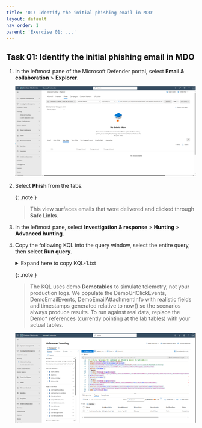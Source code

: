 ```yaml
---
title: '01: Identify the initial phishing email in MDO'
layout: default
nav_order: 1
parent: 'Exercise 01: ...'
---
```


## Task 01: Identify the initial phishing email in MDO

1. In the leftmost pane of the Microsoft Defender portal, select **Email & collaboration** > **Explorer**.  

    ![Intrusion-1.png](../../media/Intrusion-1.png)

1. Select **Phish** from the tabs.

    {: .note }
    > This view surfaces emails that were delivered and clicked through **Safe Links**.

1. In the leftmost pane, select **Investigation & response** > **Hunting** > **Advanced hunting**.

1. Copy the following KQL into the query window, select the entire query, then select **Run query**.  

    <details markdown='block'>
    <summary> Expand here to copy KQL-1.txt  </summary>

    ```KQL-1.txt-wrap
    //  Parameters 
    let lookback = 7d;
    let _now = now();

    //  DEMO DATA (use offsets; compute timestamps after) 
    let DemoUrlClickSeed = datatable(OffsetM:int, ActionType:string, IsClickedThrough:bool, Url:string, AccountUpn:string, NetworkMessageId:string, ThreatTypes:string, ReportId:string)
    [
      -120, "ClickAllowed", true, "http://malicious.example/login",        "alex.johnson@contoso.com", "demo-msg-001", "Phish",   "demo-click-001",
       -60, "ClickAllowed", true, "http://cdn.badcdn.example/file.exe",     "alex.johnson@contoso.com", "demo-msg-001", "Malware", "demo-click-002"
    ];
    let DemoUrlClickEvents =
      DemoUrlClickSeed
      | extend Timestamp = datetime_add('minute', OffsetM, _now)
      | project Timestamp, ActionType, IsClickedThrough, Url, AccountUpn, NetworkMessageId, ThreatTypes, ReportId;

    let DemoEmailEventsSeed = datatable(OffsetM:int, NetworkMessageId:string, Subject:string, SenderFromAddress:string, RecipientEmailAddress:string, DeliveryAction:string, DeliveryLocation:string, ThreatTypes:string)
    [
      -180, "demo-msg-001", "Re: Invoice Overdue", "billing@evil.example", "alex.johnson@contoso.com", "Delivered", "Inbox/Folder", "Phish"
    ];
    let DemoEmailEvents =
      DemoEmailEventsSeed
      | extend Timestamp = datetime_add('minute', OffsetM, _now)
      | project Timestamp, NetworkMessageId, Subject, SenderFromAddress, RecipientEmailAddress, DeliveryAction, DeliveryLocation, ThreatTypes;

    let DemoEmailAttachmentInfoSeed = datatable(OffsetM:int, NetworkMessageId:string, FileName:string, SHA256:string, ThreatTypes:string)
    [
      -180, "demo-msg-001", "Invoice.zip", "DEMO_SHA256_ABC", "Malware"
    ];
    let DemoEmailAttachmentInfo =
      DemoEmailAttachmentInfoSeed
      | extend Timestamp = datetime_add('minute', OffsetM, _now)
      | project Timestamp, NetworkMessageId, FileName, SHA256, ThreatTypes;

    //  Blend demo rows with live tables 
    let Clicks  = union kind=outer UrlClickEvents,     DemoUrlClickEvents;
    let Emails  = union kind=outer EmailEvents,         DemoEmailEvents;
    let Attach  = union kind=outer EmailAttachmentInfo, DemoEmailAttachmentInfo;

    //  Query: Malicious phish where user was allowed to proceed via Safe Links 
    Clicks
    | where Timestamp > ago(lookback)
    | extend ClickedThrough = iif(tobool(column_ifexists("IsClickedThrough", false)) or ActionType == "ClickAllowed", true, false)
    | where ClickedThrough
    | where ThreatTypes has_any ("Phish","Malware")
    | extend UrlDomain = tostring(parse_url(Url).Host)
    | extend ClickReportId = tostring(column_ifexists("ReportId", ""))   // <-- safe if ReportId is missing
    | project ClickTime=Timestamp, AccountUpn, Url, UrlDomain, NetworkMessageId, ClickReportId
    | join kind=leftouter (
        Emails
        | where Timestamp > ago(lookback)
        | project NetworkMessageId, Subject, SenderFromAddress, RecipientEmailAddress, DeliveryAction, DeliveryLocation, EmailThreatTypes=ThreatTypes
    ) on NetworkMessageId
    | join kind=leftouter (
        Attach
        | where Timestamp > ago(lookback)
        | summarize AttachmentName=any(FileName), AttachmentSHA256=any(SHA256) by NetworkMessageId
    ) on NetworkMessageId
    | summarize Clickers=make_set(AccountUpn), FirstClick=min(ClickTime), AnyAttachment=any(AttachmentName)
          by Subject, SenderFromAddress, NetworkMessageId, DeliveryAction, DeliveryLocation, EmailThreatTypes
    | order by FirstClick desc
    ```
    </details>

    {: .note }
    > The KQL uses demo **Demotables** to simulate telemetry, not your production logs. We populate the DemoUrlClickEvents, DemoEmailEvents, DemoEmailAttachmentInfo with realistic fields and timestamps generated relative to now() so the scenarios always produce results. To run against real data, replace the Demo* references (currently pointing at the lab tables) with your actual tables.

    ![Intrusion-2.png](../../media/Intrusion-2.png)


